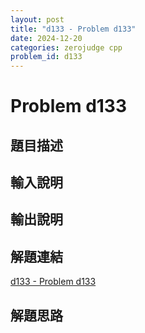 ```yaml
---
layout: post
title: "d133 - Problem d133"
date: 2024-12-20
categories: zerojudge cpp
problem_id: d133
---
```


# Problem d133

## 題目描述



## 輸入說明



## 輸出說明



## 解題連結

[d133 - Problem d133](https://zerojudge.tw/ShowProblem?problemid=d133)

## 解題思路

